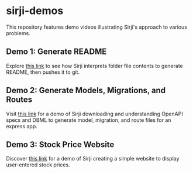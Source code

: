# sirji-demos

This repository features demo videos illustrating Sirji's approach to various problems.

## Demo 1: Generate README
Explore [this link](./1-generate-readme) to see how Sirji interprets folder file contents to generate README, then pushes it to git.

## Demo 2: Generate Models, Migrations, and Routes
Visit [this link](./2-routes-and-models-from-specs) for a demo of Sirji downloading and understanding OpenAPI specs and DBML to generate model, migration, and route files for an express app.

## Demo 3: Stock Price Website
Discover [this link](./3-stock-price-website) for a demo of Sirji creating a simple website to display user-entered stock prices.
